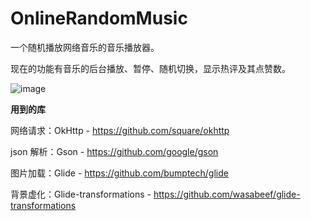 # OnlineRandomMusic
一个随机播放网络音乐的音乐播放器。

现在的功能有音乐的后台播放、暂停、随机切换，显示热评及其点赞数。



![image](https://github.com/MzoneCL/OnlineRandomMusic/blob/master/images/servlet.png)



**用到的库**

网络请求：OkHttp - https://github.com/square/okhttp

json 解析：Gson - https://github.com/google/gson

图片加载：Glide - https://github.com/bumptech/glide

背景虚化：Glide-transformations - https://github.com/wasabeef/glide-transformations


